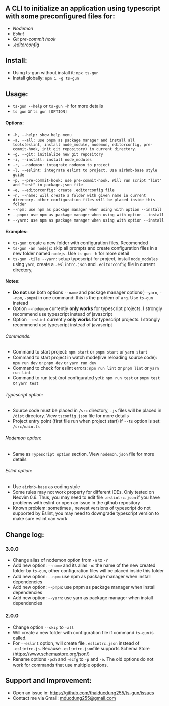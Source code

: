 ## A CLI to initialize an application using typescript with some preconfigured files for:

* *Nodemon*
* *Eslint*
* *Git pre-commit hook*
* *.editorconfig*

## Install:

* Using ts-gun without install it: `npx ts-gun`
* Install globally: `npm i -g ts-gun`

## Usage:

* `ts-gun --help` or `ts-gun -h` for more details
* `ts gun` or `ts gun [OPTION]`

#### Options:
* `-h, --help: show help menu`
* `-a, --all: use pnpm as package manager and install all tools(eslint, install node_module, nodemon, editorconfig, pre-commit-hook, init git repository) in current directory.`
* `-g, --git: initialize new git repository`
* `-i, --install: install node_modules`
* `-r, --nodemon: integrate nodemon to project`
* `-l, --eslint: integrate eslint to project. Use airbnb-base style guide`
* `-p, --pre-commit-hook: use pre-commit-hook. Will run script "lint" and "test" in package.json file`
* `-e, --editorconfig: create .editorconfig file`
* `-n, --name: will create a folder with given name in current directory. other configuration files will be placed inside this folder`
* `--npm: use npm as package manager when using with option --install`
* `--pnpm: use npm as package manager when using with option --install`
* `--yarn: use npm as package manager when using with option --install`

#### Examples:
* `ts-gun`: create a new folder with configuration files. Recomended
* `ts-gun -an nodejs`: skip all prompts and create configuration files in a new folder named `nodejs`. Use `ts-gun -h` for more detail
* `ts-gun -tile --yarn`: setup typescript for project, install `node_modules` using `yarn`, create a `.eslintrc.json` and `.editorconfig` file in current directory,

#### Notes:
* **Do not** use both options `--name` and package manager options(`--yarn`, `--npm`, `-pnpm`) in one command: this is the problem of `arg`. Use `ts-gun` instead
* Option `--nodemon` currently **only works** for typescript projects. I strongly recommend use typescript instead of javascript
* Option `--eslint` currently **only works** for typescript projects. I strongly recommend use typescript instead of javascript

###### Commands:
* Command to start project: `npm start` or `pnpm start` or `yarn start`
* Command to start project in watch mode(live reloading source code): `npm run dev` or `pnpm dev` or `yarn run dev`
* Command to check for eslint errors: `npm run lint` or `pnpm lint` or `yarn run lint`
* Command to run test (not configurated yet): `npm run test` or `pnpm test` or `yarn test`

###### Typescript option:
* Source code must be placed in `/src` directory, `.js` files will be placed in `/dist` directory. View `tsconfig.json` file for more details
* Project entry point (first file run when project start) if `--ts` option is set: `/src/main.ts`

###### Nodemon option:
* Same as `Typescript option` section. View `nodemon.json` file for more details

###### Eslint option:
* Use `airbnb-base` as coding style
* Some rules may not work property for different IDEs. Only tested on Neovim 0.6. Thus, you may need to edit file `.eslintrc.json` if you have problems with eslint or open an issue in the github repository
* Known problem: sometimes , newest versions of typescript do not supported by Eslint, you may need to downgrade typescript version to make sure eslint can work

## Change log:
### 3.0.0
* Change alias of nodemon option from `-n` to `-r`
* Add new option: `--name` and its alias `-n`: the name of the new created folder by `ts-gun`, other configuration files will be placed inside this folder
* Add new option: `--npm`: use npm as package manager when install dependencies
* Add new option: `--pnpm`: use pnpm as package manager when install dependencies
* Add new option: `--yarn`: use yarn as package manager when install dependencies

### 2.0.0
* Change option `--skip` to `-all`
* Will create a new folder with configuration file if command `ts-gun` is called.
* For `--eslint` option, will create file `.eslintrc.json` instead of `.eslintrc.js`. Because `.eslintrc.json`file supports Schema Store (https://www.schemastore.org/json/)
* Rename options `-pch` and `-ecfg` to `-p` and `-e`. The old options do not work for commands that use multiple options.

## Support and Improvement:
* Open an issue in: https://github.com/thaiducdung255/ts-gun/issues
* Contact me via Gmail: mducdung255@gmail.com
